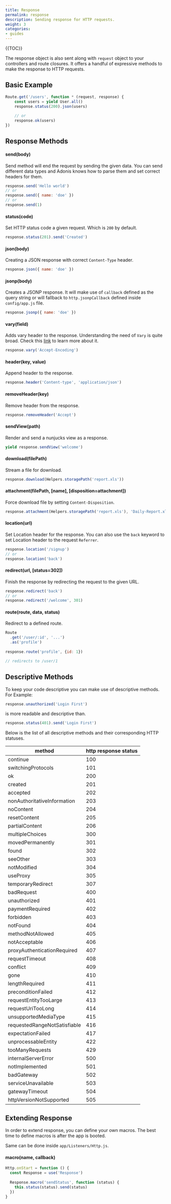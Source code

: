 ```yaml
---
title: Response
permalink: response
description: Sending response for HTTP requests.
weight: 3
categories:
- guides
---
```


{{TOC}}

The response object is also sent along with `request` object to your controllers and route closures. It offers a handful of expressive methods to make the response to HTTP requests.

## Basic Example

```javascript
Route.get('/users', function * (request, response) {
    const users = yield User.all()
    response.status(200).json(users)
    
    // or
    response.ok(users)
})
```


## Response Methods

#### send(body)

Send method will end the request by sending the given data. You can send different data types and Adonis knows how to parse them and set correct headers for them.

```javascript
response.send('Hello world')
// or
response.send({ name: 'doe' })
// or
response.send(1)
```


#### status(code)

Set HTTP status code a given request. Which is `200` by default.

```javascript
response.status(201).send('Created')
```

#### json(body)

Creating a JSON response with correct `Content-Type` header.

```javascript
response.json({ name: 'doe' })
```


#### jsonp(body)

Creates a JSONP response. It will make use of `callback` defined as the query string or will fallback to `http.jsonpCallback` defined inside `config/app.js` file.

```javascript
response.jsonp({ name: 'doe' })
```


#### vary(field)

Adds vary header to the response. Understanding the need of `Vary` is quite broad. Check this [link](https://www.fastly.com/blog/best-practices-for-using-the-vary-header) to learn more about it.

```javascript
response.vary('Accept-Encoding')
```


#### header(key, value)

Append header to the response.

```javascript
response.header('Content-type', 'application/json')
```


#### removeHeader(key)

Remove header from the response.

```javascript
response.removeHeader('Accept')
```


#### sendView(path)

Render and send a nunjucks view as a response.

```javascript
yield response.sendView('welcome')
```

#### download(filePath)

Stream a file for download.

```javascript
response.download(Helpers.storagePath('report.xls'))
```

#### attachment(filePath, [name], [disposition=attachment])

Force download file by setting `Content-Disposition`.

```javascript
response.attachment(Helpers.storagePath('report.xls'), 'Daily-Report.xls')
```

#### location(url)

Set Location header for the response. You can also use the `back` keyword to set Location header to the request `Referrer`.

```javascript
response.location('/signup')
// or
response.location('back')
```

#### redirect(url, [status=302])

Finish the response by redirecting the request to the given URL. 

```javascript
response.redirect('back')
// or
response.redirect('/welcome', 301)
```

#### route(route, data, status)

Redirect to a defined route.

```javascript
Route
  .get('/user/:id', '...')
  .as('profile')
  
response.route('profile', {id: 1})

// redirects to /user/1
```

## Descriptive Methods

To keep your code descriptive you can make use of descriptive methods. For Example:

```javascript
response.unauthorized('Login First')
```

is more readable and descriptive than.

```javascript
response.status(401).send('Login First')
```

Below is the list of all descriptive methods and their corresponding HTTP statuses.

| method                       | http response status |
| ---------------------------- | -------------------- |
| continue                     | 100                  |
| switchingProtocols           | 101                  |
| ok                           | 200                  |
| created                      | 201                  |
| accepted                     | 202                  |
| nonAuthoritativeInformation  | 203                  |
| noContent                    | 204                  |
| resetContent                 | 205                  |
| partialContent               | 206                  |
| multipleChoices              | 300                  |
| movedPermanently             | 301                  |
| found                        | 302                  |
| seeOther                     | 303                  |
| notModified                  | 304                  |
| useProxy                     | 305                  |
| temporaryRedirect            | 307                  |
| badRequest                   | 400                  |
| unauthorized                 | 401                  |
| paymentRequired              | 402                  |
| forbidden                    | 403                  |
| notFound                     | 404                  |
| methodNotAllowed             | 405                  |
| notAcceptable                | 406                  |
| proxyAuthenticationRequired  | 407                  |
| requestTimeout               | 408                  |
| conflict                     | 409                  |
| gone                         | 410                  |
| lengthRequired               | 411                  |
| preconditionFailed           | 412                  |
| requestEntityTooLarge        | 413                  |
| requestUriTooLong            | 414                  |
| unsupportedMediaType         | 415                  |
| requestedRangeNotSatisfiable | 416                  |
| expectationFailed            | 417                  |
| unprocessableEntity          | 422                  |
| tooManyRequests              | 429                  |
| internalServerError          | 500                  |
| notImplemented               | 501                  |
| badGateway                   | 502                  |
| serviceUnavailable           | 503                  |
| gatewayTimeout               | 504                  |
| httpVersionNotSupported      | 505                  |


## Extending Response

In order to extend response, you can define your own macros. The best time to define macros is after the app is booted.

Same can be done inside `app/Listeners/Http.js`.

#### macro(name, callback)

```javascript
Http.onStart = function () {
  const Response = use('Response')
  
  Response.macro('sendStatus', function (status) {
    this.status(status).send(status)
  })
}
```
